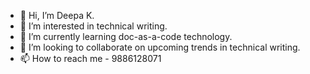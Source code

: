 - 👋 Hi, I’m Deepa K.
- 👀 I’m interested in technical writing.
- 🌱 I’m currently learning doc-as-a-code technology.
- 💞️ I’m looking to collaborate on upcoming trends in technical writing.
- 📫 How to reach me - 9886128071

<!---
dkumaras/dkumaras is a ✨ special ✨ repository because its `README.md` (this file) appears on your GitHub profile.
You can click the Preview link to take a look at your changes.
--->
